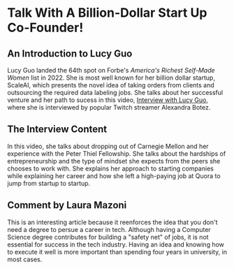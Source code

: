 # Talk With A Billion-Dollar Start Up Co-Founder!
## An Introduction to Lucy Guo
Lucy Guo landed the 64th spot on Forbe's *America's Richest Self-Made Women* list in 2022. She is most well known for her billion dollar startup, ScaleAI, which presents the novel idea of taking orders from clients and outsourcing the required data labeling jobs. She talks about her successful venture and her path to sucess in this video, [Interview with Lucy Guo](https://www.youtube.com/watch?v=d0ImhxOa_bE), where she is interviewed by popular Twitch streamer Alexandra Botez.

## The Interview Content
In this video, she talks about dropping out of Carnegie Mellon and her experience with the Peter Thiel Fellowship. She talks about the hardships of entrepreneurship and the type of mindset she expects from the peers she chooses to work with. She explains her approach to starting companies while explaining her career and how she left a high-paying job at Quora to jump from startup to startup.

## Comment by Laura Mazoni
This is an interesting article because it reenforces the idea that you don't need a degree to persue a career in tech. Although having a Computer Science degree contributes for building a "safety net" of jobs, it is not essential for success in the tech industry. Having an idea and knowing how to execute it well is more important than spending four years in university, in most cases.